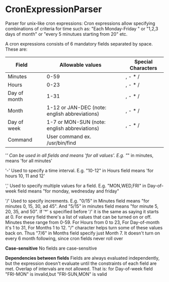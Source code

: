 # CronExpressionParser


Parser for unix-like cron expressions: Cron expressions allow specifying combinations of criteria for time such as: "Each Monday-Friday " or "1,2,3 days of month"
or "every 5 minutues starting from 20" etc.

A cron expressions consists of 6 mandatory fields separated by space. 
These are:

Field |   | Allowable values |   | Special Characters
-- | -- | -- | -- | --
Minutes |   | 0-59 |   | , - * /
Hours |   | 0-23 |   | , - * /
Day of month |   | 1-31 |   | , - * /
Month |   | 1-12 or JAN-DEC (note: english abbreviations) |   | , - * /
Day of week |   | 1-7 or MON-SUN (note: english abbreviations) |   | , - * /
Command |   | User command ex. /usr/bin/find |  

'*' Can be used in all fields and means 'for all values'. E.g. "*" in minutes, means 'for all minutes'

'-' Used to specify a time interval. E.g. "10-12" in Hours field means 'for hours 10, 11 and 12'

',' Used to specify multiple values for a field. E.g. "MON,WED,FRI" in Day-of-week field means "for monday, wednesday and friday"

'/' Used to specify increments. E.g. "0/15" in Minutes field means "for minutes 0, 15, 30, ad 45". And "5/15" in minutes field means "for minute 5, 20, 35, and 50". If '*' s specified before '/' it is the same as saying it starts at 0. For every field there's a list of values that can be turned on or off. Minutes these range from 0-59. For Hours from 0 to 23, For Day-of-month it's 1 to 31, For Months 1 to 12. "/" character helps turn some of these values back on. Thus "7/6" in Months field specify just Month 7. It doesn't turn on every 6 month following, since cron fields never roll over

**Case-sensitive** No fields are case-sensitive

**Dependencies between fields** Fields are always evaluated independently, but the expression doesn't evaluate until the constraints of each field are met. Overlap of intervals are not allowed. That is: for Day-of-week field "FRI-MON" is invalid,but "FRI-SUN,MON" is valid

